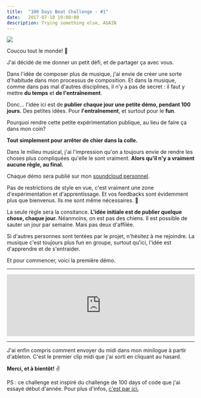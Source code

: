 ```yaml
---
title:  "100 Days Beat Challenge - #1"
date:   2017-07-18 19:00:00
description: Trying something else, AGAIN
---
```


<img src="{{ site.baseurl }}assets/images/doggo.png"/>


Coucou tout le monde! 🌝

J'ai décidé de me donner un petit défi, et de partager ça avec vous.

Dans l'idée de composer plus de musique, j'ai envie de créer une sorte d'habitude dans mon processus de composition.
Et dans la musique, comme dans pas mal d'autres disciplines, il n'y a pas de secret : il faut y mettre <b>du temps</b> et <b>de l'entraînement</b>. 

Donc... l'idée ici est de <b>publier chaque jour une petite démo, pendant 100 jours.</b> Des petites idées. Pour <b>l'entraînement</b>, et surtout pour le <b>fun</b>. 

Pourquoi rendre cette petite expérimentation publique, au lieu de faire ça dans mon coin? 

<b>Tout simplement pour arrêter de chier dans la colle.</b>  

Dans le milieu musical, j'ai l'impression qu'on a toujours envie de rendre les choses plus compliquées qu'elle le sont vraiment. <b>Alors qu'il n'y a vraiment aucune règle, au final.</b>

Chaque démo sera publié sur mon <a href="https://soundcloud.com/pinois" target="_blank">soundcloud personnel</a>.

Pas de restrictions de style en vue, c'est vraiment une zone d'expérimentation et d'apprentissage. Et vos feedbacks sont évidemment plus que bienvenus. Ils me sont même nécessaires. 🙏

La seule règle sera la consitance. <b>L'idée initiale est de publier quelque chose, chaque jour.</b> Néanmoins, on est pas des chiens. Il est possible de sauter un jour par semaine. Mais pas deux d'affilée. 

Si d'autres personnes sont tentées par le projet, n'hésitez à me rejoindre. La musique c'est toujours plus fun en groupe, surtout qu'ici, l'idée est d'apprendre et de s'entraider. 

Et pour commencer, voici la première démo. 

<hr>

<iframe width="100%" height="166" scrolling="no" frameborder="no" src="https://w.soundcloud.com/player/?url=https%3A//api.soundcloud.com/tracks/333890703&amp;color=ff5500&amp;auto_play=false&amp;hide_related=false&amp;show_comments=true&amp;show_user=true&amp;show_reposts=false"></iframe>

<hr>

J'ai enfin compris comment envoyer du midi dans mon minilogue à partir d'ableton. C'est le premier clip midi que j'ai sorti en cliquant au hasard. 

<b>Merci, et à bientôt!</b> ✌️

PS : ce challenge est inspiré du challenge de 100 days of code que j'ai essayé début d'année. Pour plus d'infos, <a target="_blank" href="https://medium.freecodecamp.com/join-the-100daysofcode-556ddb4579e4#.twrx66kot">c'est par ici.</a>